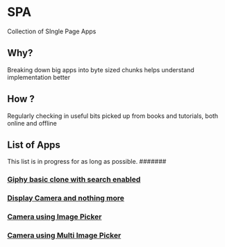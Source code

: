 # SPA
 Collection of SIngle Page Apps
## Why?
Breaking down big apps into byte sized chunks helps understand implementation better
## How ?
Regularly checking in useful bits picked up from books and tutorials, both online and offline
## List of Apps
This list is in progress for as long as possible.
#######



### [Giphy basic clone with search enabled](https://github.com/vipinkashyap/SPA/blob/master/gridview/)
### [Display Camera and nothing more](https://github.com/vipinkashyap/SPA/tree/master/camera_apps/display_camera)
### [Camera using Image Picker](https://github.com/vipinkashyap/SPA/tree/master/camera_apps/default_camera_app)
### [Camera using Multi Image Picker](https://github.com/vipinkashyap/SPA/tree/master/camera_apps/image_picker_cam)


 
